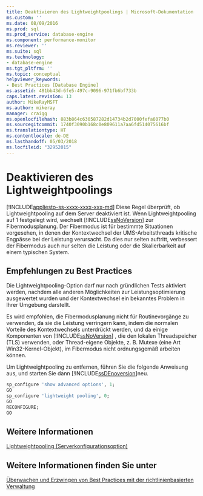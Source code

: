 ```yaml
---
title: Deaktivieren des Lightweightpoolings | Microsoft-Dokumentation
ms.custom: ''
ms.date: 08/09/2016
ms.prod: sql
ms.prod_service: database-engine
ms.component: performance-monitor
ms.reviewer: ''
ms.suite: sql
ms.technology:
- database-engine
ms.tgt_pltfrm: ''
ms.topic: conceptual
helpviewer_keywords:
- Best Practices [Database Engine]
ms.assetid: 481bb43d-6fe5-497c-9096-971fb6bf733b
caps.latest.revision: 13
author: MikeRayMSFT
ms.author: mikeray
manager: craigg
ms.openlocfilehash: 883b864c630587282d14734b2d7000fefa6077b0
ms.sourcegitcommit: 1740f3090b168c0e809611a7aa6fd514075616bf
ms.translationtype: HT
ms.contentlocale: de-DE
ms.lasthandoff: 05/03/2018
ms.locfileid: "32952015"
---
```

# <a name="disable-lightweight-pooling"></a>Deaktivieren des Lightweightpoolings
[!INCLUDE[appliesto-ss-xxxx-xxxx-xxx-md](../../includes/appliesto-ss-xxxx-xxxx-xxx-md.md)]
  Diese Regel überprüft, ob Lightweightpooling auf dem Server deaktiviert ist. Wenn Lightweightpooling auf 1 festgelegt wird, wechselt [!INCLUDE[ssNoVersion](../../includes/ssnoversion-md.md)] zur Fibermodusplanung. Der Fibermodus ist für bestimmte Situationen vorgesehen, in denen der Kontextwechsel der UMS-Arbeitsthreads kritische Engpässe bei der Leistung verursacht. Da dies nur selten auftritt, verbessert der Fibermodus auch nur selten die Leistung oder die Skalierbarkeit auf einem typischen System.  
  
## <a name="best-practices-recommendations"></a>Empfehlungen zu Best Practices  
 Die Lightweightpooling-Option darf nur nach gründlichen Tests aktiviert werden, nachdem alle anderen Möglichkeiten zur Leistungsoptimierung ausgewertet wurden und der Kontextwechsel ein bekanntes Problem in Ihrer Umgebung darstellt.  
  
 Es wird empfohlen, die Fibermodusplanung nicht für Routinevorgänge zu verwenden, da sie die Leistung verringern kann, indem die normalen Vorteile des Kontextwechsels unterdrückt werden, und da einige Komponenten von [!INCLUDE[ssNoVersion](../../includes/ssnoversion-md.md)] , die den lokalen Threadspeicher (TLS) verwenden, oder Thread-eigene Objekte, z. B. Mutexe (eine Art Win32-Kernel-Objekt), im Fibermodus nicht ordnungsgemäß arbeiten können.  
  
 Um Lightweightpooling zu entfernen, führen Sie die folgende Anweisung aus, und starten Sie dann [!INCLUDE[ssDEnoversion](../../includes/ssdenoversion-md.md)]neu.  
  
```sql  
sp_configure 'show advanced options', 1;  
GO  
sp_configure 'lightweight pooling', 0;  
GO  
RECONFIGURE;  
GO  
```  
  
## <a name="for-more-information"></a>Weitere Informationen  
 [Lightweightpooling (Serverkonfigurationsoption)](../../database-engine/configure-windows/lightweight-pooling-server-configuration-option.md)  
  
## <a name="see-also"></a>Weitere Informationen finden Sie unter  
 [Überwachen und Erzwingen von Best Practices mit der richtlinienbasierten Verwaltung](../../relational-databases/policy-based-management/monitor-and-enforce-best-practices-by-using-policy-based-management.md)  
  
  
